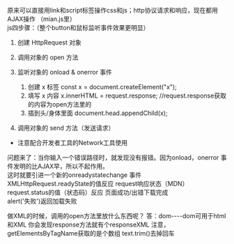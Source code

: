 原来可以直接用link和script标签操作css和js；http协议请求和响应，现在都用AJAX操作 （mian.js里）<br>
js四步骤：（整个button和鼠标监听事件效果更明显）
1. 创建 HttpRequest 对象
2. 调用对象的 open 方法
3. 监听对象的 onload & onerror 事件
    1. 创建 x 标签
    const x = document.createElement("x");
    2. 填写 x 内容
    x.innerHTML = request.response;     //request.response获取的内容为open方法里的
    3. 插到头/身体里面
    document.head.appendChild(x);

4. 调用对象的 send 方法（发送请求）

* 注意配合开发者工具的Network工具使用

问题来了：当你输入一个错误路径时，就发现没有报错。因为onload，onerror 事件发明的比AJAX早，所以不起作用。<br>
这时就要引进一个新的onreadystatechange 事件 <br>
XMLHttpRequest.readyState的值反应 request响应状态（MDN） <br>
request.status的值（状态码）反应 页面成功/出错下载完成 <br>
alert('失败')返回加载失败

做XML的时候，调用的open方法里放什么东西呢？
答：dom----dom可用于html和XML
你会发现response方法就有个responseXML
注意，getElementsByTagName获取的是个数组
text.trim()去掉回车
